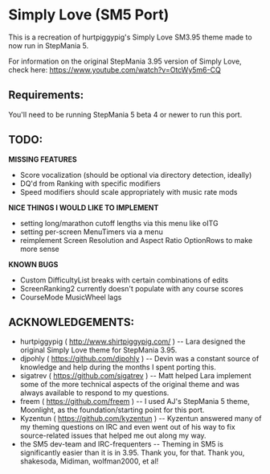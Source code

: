 Simply Love (SM5 Port)
======================

This is a recreation of hurtpiggypig's Simply Love SM3.95 theme made to now run in StepMania 5.

For information on the original StepMania 3.95 version of Simply Love, check here:
https://www.youtube.com/watch?v=OtcWy5m6-CQ



Requirements:
-------------
You'll need to be running StepMania 5 beta 4 or newer to run this port.



TODO:
-----

**MISSING FEATURES**

* Score vocalization (should be optional via directory detection, ideally)
* DQ'd from Ranking with specific modifiers
* Speed modifiers should scale appropriately with music rate mods

**NICE THINGS I WOULD LIKE TO IMPLEMENT**

* setting long/marathon cutoff lengths via this menu like oITG
* setting per-screen MenuTimers via a menu
* reimplement Screen Resolution and Aspect Ratio OptionRows to make more sense

**KNOWN BUGS**

* Custom DifficultyList breaks with certain combinations of edits
* ScreenRanking2 currently doesn't populate with any course scores
* CourseMode MusicWheel lags


ACKNOWLEDGEMENTS:
----------------

* hurtpiggypig ( http://www.shirtpiggypig.com/ ) -- Lara designed the original Simply Love theme for StepMania 3.95.
* djpohly ( https://github.com/djpohly ) -- Devin was a constant source of knowledge and help during the months I spent porting this.
* sigatrev ( https://github.com/sigatrev ) -- Matt helped Lara implement some of the more technical aspects of the original theme and was always available to respond to my questions.
* freem ( https://github.com/freem ) -- I used AJ's StepMania 5 theme, Moonlight, as the foundation/starting point for this port.
* Kyzentun ( https://github.com/kyzentun ) -- Kyzentun answered many of my theming questions on IRC and even went out of his way to fix source-related issues that helped me out along my way.  
* the SM5 dev-team and IRC-frequenters -- Theming in SM5 is significantly easier than it is in 3.95.  Thank you, for that.  Thank you, shakesoda, Midiman, wolfman2000, et al!
